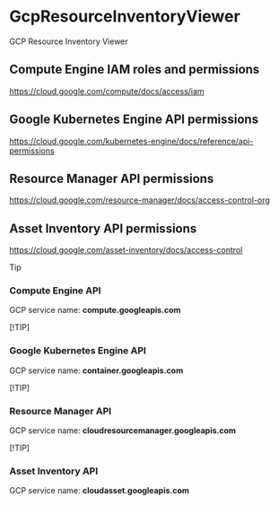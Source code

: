 # GcpResourceInventoryViewer
GCP Resource Inventory Viewer

## Compute Engine IAM roles and permissions
https://cloud.google.com/compute/docs/access/iam

## Google Kubernetes Engine API permissions
https://cloud.google.com/kubernetes-engine/docs/reference/api-permissions

## Resource Manager API permissions
https://cloud.google.com/resource-manager/docs/access-control-org

## Asset Inventory API permissions
https://cloud.google.com/asset-inventory/docs/access-control

> [!TIP]
> ### Compute Engine API	    
> GCP service name: **compute.googleapis.com**

[!TIP]
### Google Kubernetes Engine API	    
GCP service name: **container.googleapis.com**

[!TIP]
### Resource Manager API	    
GCP service name: **cloudresourcemanager.googleapis.com**

[!TIP]
### Asset Inventory API	    
GCP service name: **cloudasset.googleapis.com**

